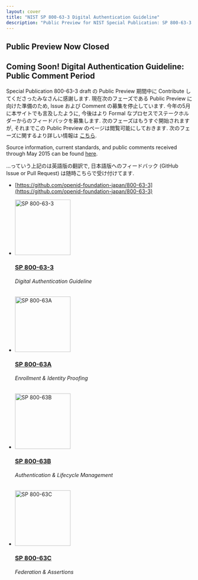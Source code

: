 ```yaml
---
layout: cover
title: "NIST SP 800-63-3 Digital Authentication Guideline"
description: "Public Preview for NIST Special Publication: SP 800-63-3 Digital Authentication Guideline"
---
```


<section class="home home-title" markdown="1">

## Public Preview Now Closed   

# Coming Soon! Digital Authentication Guideline: Public Comment Period  

</section>
<section class="home home-about" markdown="1">
<div class="section-container" markdown="1">
<div class="section-content" markdown="1">

Special Publication 800-63-3 draft の Public Preview 期間中に Contribute してくださったみなさんに感謝します.
現在次のフェーズである Public Preview に向けた準備のため, Issue および Comment の募集を停止しています.
今年の5月に本サイトでも言及したように, 今後はより Formal なプロセスでステークホルダーからのフィードバックを募集します.
次のフェーズはもうすぐ開始されますが, それまでこの Public Preview のページは閲覧可能にしておきます.
次のフェーズに関するより詳しい情報は [こちら](http://nstic.blogs.govdelivery.com/).

<!-- A huge thank you to all that contributed to the public preview of draft Special Publication 800-63-3. We are suspending the collection of issues and comments for the public preview to get ready for our next phase. As we mentioned when we launched this May, we will be transitioning into a more formal process of gathering feedback from the stakeholder community in a manner that aligns with how agencies and NIST expect to participate in reviewing SP 800-63-3.  This next part of our process is quickly coming.  Until then, the public preview pages will remain viewable.  You can find more details about next steps at [our blog site](http://nstic.blogs.govdelivery.com/). -->

Source information, current standards, and public comments received through May 2015 can be found [here](http://csrc.nist.gov/groups/ST/eauthentication/sp800-63-2_call-comments.html).


...っていう上記のは英語版の翻訳で, 日本語版へのフィードバック (GitHub Issue or Pull Request) は随時こちらで受け付けてます.
* [https://github.com/openid-foundation-japan/800-63-3](https://github.com/openid-foundation-japan/800-63-3)


<ul class="audiences">
<li>
  <div>
    <a href="sp800-63-3.ja.html"><img src="assets/63.png" alt="SP 800-63-3" width="150px" height="150px"></a>
  </div>
  <h3><a href="sp800-63-3.ja.html">SP 800-63-3</a></h3>
  <h6>Digital Authentication Guideline</h6>
</li>
<li>
  <div>
    <a href="sp800-63a.ja.html"><img src="assets/63a.png" alt="SP 800-63A" width="150px" height="150px"></a>
  </div>
  <h3><a href="sp800-63a.ja.html">SP 800-63A</a></h3>
  <h6>Enrollment & Identity Proofing</h6>
</li>
<li>
  <div>
    <a href="sp800-63b.ja.html"><img src="assets/63b.png" alt="SP 800-63B" width="150px" height="150px"></a>
  </div>
  <h3><a href="sp800-63b.ja.html">SP 800-63B</a></h3>
  <h6>Authentication & Lifecycle Management</h6>
</li>
<li>
  <div>
    <a href="sp800-63c.ja.html"><img src="assets/63c.png" alt="SP 800-63C" width="150px" height="150px"></a>
  </div>
  <h3><a href="sp800-63c.ja.html">SP 800-63C</a></h3>
  <h6>Federation & Assertions</h6>
</li>
</ul>

</div>
</div>
</section>
